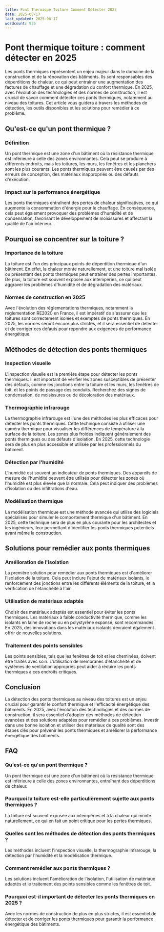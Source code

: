 ```yaml
---
title: Pont Thermique Toiture Comment Détecter 2025
date: 2025-08-17
last_updated: 2025-08-17
wordcount: 926
---
```


# Pont thermique toiture : comment détecter en 2025

Les ponts thermiques représentent un enjeu majeur dans le domaine de la construction et de la rénovation des bâtiments. Ils sont responsables des déperditions de chaleur, ce qui peut entraîner une augmentation des factures de chauffage et une dégradation du confort thermique. En 2025, avec l'évolution des technologies et des normes de construction, il est crucial de savoir comment détecter ces ponts thermiques, notamment au niveau des toitures. Cet article vous guidera à travers les méthodes de détection, les outils disponibles et les solutions pour remédier à ce problème.

## Qu'est-ce qu'un pont thermique ?

### Définition

Un pont thermique est une zone d'un bâtiment où la résistance thermique est inférieure à celle des zones environnantes. Cela peut se produire à différents endroits, mais les toitures, les murs, les fenêtres et les planchers sont les plus courants. Les ponts thermiques peuvent être causés par des erreurs de conception, des matériaux inappropriés ou des défauts d'exécution.

### Impact sur la performance énergétique

Les ponts thermiques entraînent des pertes de chaleur significatives, ce qui augmente la consommation d'énergie pour le chauffage. En conséquence, cela peut également provoquer des problèmes d'humidité et de condensation, favorisant le développement de moisissures et affectant la qualité de l'air intérieur.

## Pourquoi se concentrer sur la toiture ?

### Importance de la toiture

La toiture est l'un des principaux points de déperdition thermique d'un bâtiment. En effet, la chaleur monte naturellement, et une toiture mal isolée ou présentant des ponts thermiques peut entraîner des pertes importantes. De plus, la toiture est souvent exposée aux intempéries, ce qui peut aggraver les problèmes d'humidité et de dégradation des matériaux.

### Normes de construction en 2025

Avec l'évolution des réglementations thermiques, notamment la réglementation RE2020 en France, il est impératif de s'assurer que les toitures sont correctement isolées et exemptes de ponts thermiques. En 2025, les normes seront encore plus strictes, et il sera essentiel de détecter et de corriger ces défauts pour répondre aux exigences de performance énergétique.

## Méthodes de détection des ponts thermiques

### Inspection visuelle

L'inspection visuelle est la première étape pour détecter les ponts thermiques. Il est important de vérifier les zones susceptibles de présenter des défauts, comme les jonctions entre la toiture et les murs, les fenêtres de toit, et les points de passage des conduits. Recherchez des signes de condensation, de moisissures ou de décoloration des matériaux.

### Thermographie infrarouge

La thermographie infrarouge est l'une des méthodes les plus efficaces pour détecter les ponts thermiques. Cette technique consiste à utiliser une caméra thermique pour visualiser les différences de température à la surface de la toiture. Les zones plus froides indiquent généralement des ponts thermiques ou des défauts d'isolation. En 2025, cette technologie sera de plus en plus accessible et utilisée par les professionnels du bâtiment.

### Détection par l'humidité

L'humidité est souvent un indicateur de ponts thermiques. Des appareils de mesure de l'humidité peuvent être utilisés pour détecter les zones où l'humidité est plus élevée que la normale. Cela peut indiquer des problèmes d'isolation ou des infiltrations d'eau.

### Modélisation thermique

La modélisation thermique est une méthode avancée qui utilise des logiciels spécialisés pour simuler le comportement thermique d'un bâtiment. En 2025, cette technique sera de plus en plus courante pour les architectes et les ingénieurs, leur permettant d'identifier les ponts thermiques potentiels avant même la construction.

## Solutions pour remédier aux ponts thermiques

### Amélioration de l'isolation

La première solution pour remédier aux ponts thermiques est d'améliorer l'isolation de la toiture. Cela peut inclure l'ajout de matériaux isolants, le renforcement des jonctions entre les différents éléments de la toiture, et la vérification de l'étanchéité à l'air.

### Utilisation de matériaux adaptés

Choisir des matériaux adaptés est essentiel pour éviter les ponts thermiques. Les matériaux à faible conductivité thermique, comme les isolants en laine de roche ou en polystyrène expansé, sont recommandés. En 2025, des innovations dans les matériaux isolants devraient également offrir de nouvelles solutions.

### Traitement des points sensibles

Les points sensibles, tels que les fenêtres de toit et les cheminées, doivent être traités avec soin. L'utilisation de membranes d'étanchéité et de systèmes de ventilation appropriés peut aider à réduire les ponts thermiques à ces endroits critiques.

## Conclusion

La détection des ponts thermiques au niveau des toitures est un enjeu crucial pour garantir le confort thermique et l'efficacité énergétique des bâtiments. En 2025, avec l'évolution des technologies et des normes de construction, il sera essentiel d'adopter des méthodes de détection avancées et des solutions adaptées pour remédier à ces problèmes. Investir dans une bonne isolation et utiliser des matériaux de qualité sont des étapes clés pour prévenir les ponts thermiques et améliorer la performance énergétique des bâtiments.

## FAQ

### Qu'est-ce qu'un pont thermique ?

Un pont thermique est une zone d'un bâtiment où la résistance thermique est inférieure à celle des zones environnantes, entraînant des déperditions de chaleur.

### Pourquoi la toiture est-elle particulièrement sujette aux ponts thermiques ?

La toiture est souvent exposée aux intempéries et à la chaleur qui monte naturellement, ce qui en fait un point critique pour les pertes thermiques.

### Quelles sont les méthodes de détection des ponts thermiques ?

Les méthodes incluent l'inspection visuelle, la thermographie infrarouge, la détection par l'humidité et la modélisation thermique.

### Comment remédier aux ponts thermiques ?

Les solutions incluent l'amélioration de l'isolation, l'utilisation de matériaux adaptés et le traitement des points sensibles comme les fenêtres de toit.

### Pourquoi est-il important de détecter les ponts thermiques en 2025 ?

Avec les normes de construction de plus en plus strictes, il est essentiel de détecter et de corriger les ponts thermiques pour garantir la performance énergétique des bâtiments.